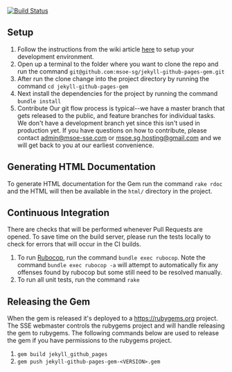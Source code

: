 [![Build Status](https://travis-ci.org/msoe-sg/jekyll-github-pages-gem.svg?branch=master)](https://travis-ci.org/msoe-sg/jekyll-github-pages-gem)

## Setup
1. Follow the instructions from the wiki article [here](https://github.com/msoe-sg/msoe-sg-website/wiki/Environment-Setup) to setup your development environment.
2. Open up a terminal to the folder where you want to clone the repo and run the command `git@github.com:msoe-sg/jekyll-github-pages-gem.git`
3. After run the clone change into the project directory by running the command `cd jekyll-github-pages-gem`
4. Next install the dependencies for the project by running the command `bundle install`
5. Contribute
Our git flow process is typical--we have a master branch that gets released to the public, and feature branches for individual tasks. We don't have a development branch yet since this isn't used in production yet.
If you have questions on how to contribute, please contact admin@msoe-sse.com or msoe.sg.hosting@gmail.com and we will get back to you at our earliest convenience.

## Generating HTML Documentation
To generate HTML documentation for the Gem run the command `rake rdoc` and the HTML will then be available in the `html/` directory in the project.

## Continuous Integration
There are checks that will be performed whenever Pull Requests are opened.  To save time on the build server, please run the tests locally to check for errors that will occur in the CI builds.

1. To run [Rubocop](https://github.com/ashmaroli/rubocop-jekyll), run the command `bundle exec rubocop`. Note the command `bundle exec rubocop -a` will attempt to automatically fix any offenses found by rubocop but some still need to be resolved manually.
2. To run all unit tests, run the command `rake`

## Releasing the Gem
When the gem is released it's deployed to a https://rubygems.org project. The SSE webmaster controls the rubygems project and will handle releasing the gem to rubygems. The following commands below are used to release the gem if you have permissions to the rubygems project.

1. `gem build jekyll_github_pages`
2. `gem push jekyll-github-pages-gem-<VERSION>.gem`
